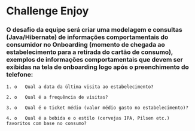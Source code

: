 # Challenge Enjoy

### O desafio da equipe será criar uma modelagem e consultas (Java/Hibernate) de informações comportamentais do consumidor no Onboarding (momento de chegada ao estabelecimento para a retirada do cartão de consumo), exemplos de informações comportamentais que devem ser exibidas na tela de onboarding logo após o preenchimento do telefone:

 

    1. o   Qual a data da última visita ao estabelecimento?

    2. o   Qual é a frequência de visitas?

    3. o   Qual é o ticket médio (valor médio gasto no estabelecimento)?

    4. o   Qual é a bebida e o estilo (cervejas IPA, Pilsen etc.) favoritos com base no consumo?
